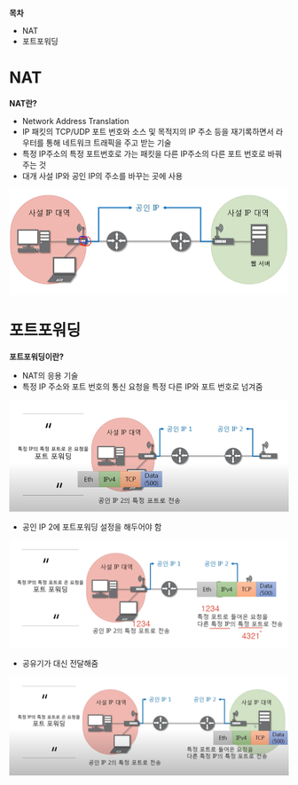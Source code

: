 **목차**

- NAT
- 포트포워딩



# NAT

**NAT란?**

- Network Address Translation
- IP 패킷의 TCP/UDP 포트 번호와 소스 및 목적지의 IP 주소 등을 재기록하면서 라우터를 통해 네트워크 트래픽을 주고 받는 기술
- 특정 IP주소의 특정 포트번호로 가는 패킷을 다른 IP주소의 다른 포트 번호로 바꿔주는 것 
- 대개 사설 IP와 공인 IP의 주소를 바꾸는 곳에 사용

![image-20230216164652336](assets/image-20230216164652336.png)





# 포트포워딩

**포트포워딩이란?**

- NAT의 응용 기술
- 특정 IP 주소와 포트 번호의 통신 요청을 특정 다른 IP와 포트 번호로 넘겨줌

![image-20230216164916240](assets/image-20230216164916240.png)

- 공인 IP 2에 포트포워딩 설정을 해두어야 함

![image-20230216165036938](assets/image-20230216165036938.png)

- 공유기가 대신 전달해줌

![image-20230216165110830](assets/image-20230216165110830.png)